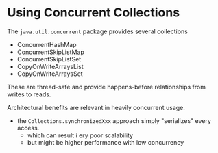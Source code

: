 # Using Concurrent Collections

The `java.util.concurrent` package provides several collections
- ConcurrentHashMap
- ConcurrentSkipListMap
- ConcurrentSkipListSet
- CopyOnWriteArraysList
- CopyOnWriteArraysSet

These are thread-safe and provide happens-before relationships from writes to reads.

Architectural benefits are relevant in heavily concurrent usage.
- the `Collections.synchronizedXxx` approach simply "serializes" every access.
  - which can result i ery poor scalability
  - but might be higher performance with low concurrency